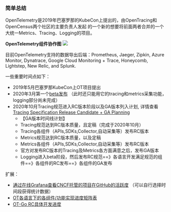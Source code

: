 ### 简单总结
OpenTelemetry是2019年巴塞罗那的KubeCon上提出的，由OpenTracing和OpenCensus两个社区的主要负责人发起
的一个新的想要将前面两者合并的一个大统一Metrics、Tracing、Logging的项目。

**OpenTelemetry组件协作图**
![](https://dt-cdn.net/wp-content/uploads/2020/07/OT.png)

目前OpenTelemetry支持的数据导出后端：Prometheus, Jaeger, Zipkin, Azure Monitor, Dynatrace, 
Google Cloud Monitoring + Trace, Honeycomb, Lightstep, New Relic, and Splunk.

一些重要时间点如下：
- 2019年5月巴塞罗那KubeCon上OT项目提出
- 2020年3月第一个[beta发布][beta-out] （此时还只能用它的tracing和metrics采集功能，logging部分尚未完成）
- 2020年10月Tracing规范进入RC版本阶段以及GA版本列入计划, 详情查看[Tracing Specification Release Candidate + GA Planning][GA-planning]
    -   【GA版本时间线计划】
    -   Tracing规范达到RC版本质量，且定稿（完成于2020年10月）
    -   Tracing各组件（APIs,SDKs,Collector,自动采集等）发布RC版本
    -   Metrics规范达到RC版本质量，以及定稿
    -   Metrics各组件（APIs,SDKs,Collector,自动采集等）发布RC版本
    -   官方对发布RC版本的Tracing及Metrics各方面满意之后，发布GA版本
    -   Logging进入beta阶段，然后发布RC规范==》各语言开发满足规范的组件==》各组件的RC发布==》各组件的GA发布

扩展：
- [通过在线Grafana查看CNCF托管的项目在GitHub的活跃度][grafana] （可以自行选择时间段获得统计数据）
- [OT各语言下的各组件/功能实现进度矩阵表][matrix-table]
- [OT-Go RC具体开发进度][OT-Go-progressing]

[beta-out]: https://medium.com/opentelemetry/opentelemetry-is-officially-in-beta-352fa859db10
[grafana]: https://all.devstats.cncf.io/d/1/activity-repository-groups?panelId=2&fullscreen&tab=queries&orgId=1&from=now-7d&to=now&var-period=d&var-repogroups=All
[matrix-table]: https://github.com/open-telemetry/opentelemetry-specification/blob/master/spec-compliance-matrix.md
[GA-planning]: https://medium.com/opentelemetry/tracing-specification-release-candidate-ga-p-eec434d220f2
[OT-Go-progressing]: https://github.com/orgs/open-telemetry/projects/5 